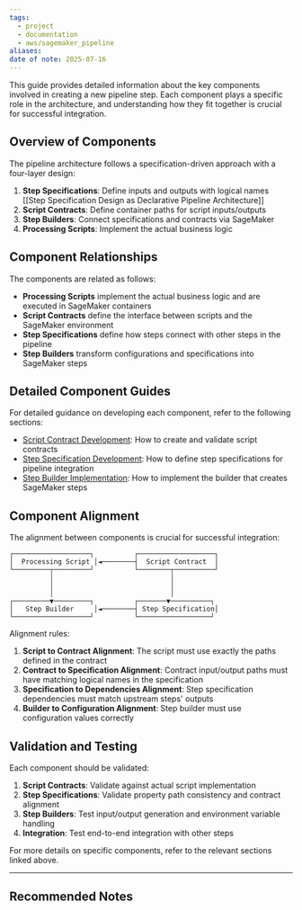 ```yaml
---
tags:
  - project
  - documentation
  - aws/sagemaker_pipeline
aliases: 
date of note: 2025-07-16
---
```

This guide provides detailed information about the key components involved in creating a new pipeline step. Each component plays a specific role in the architecture, and understanding how they fit together is crucial for successful integration.

## Overview of Components

The pipeline architecture follows a specification-driven approach with a four-layer design:

1. **Step Specifications**: Define inputs and outputs with logical names [[Step Specification Design as Declarative Pipeline Architecture]]
2. **Script Contracts**: Define container paths for script inputs/outputs 
3. **Step Builders**: Connect specifications and contracts via SageMaker
4. **Processing Scripts**: Implement the actual business logic

## Component Relationships

The components are related as follows:

- **Processing Scripts** implement the actual business logic and are executed in SageMaker containers
- **Script Contracts** define the interface between scripts and the SageMaker environment
- **Step Specifications** define how steps connect with other steps in the pipeline
- **Step Builders** transform configurations and specifications into SageMaker steps

## Detailed Component Guides

For detailed guidance on developing each component, refer to the following sections:

- [Script Contract Development](Script%20Contract%20Development.md): How to create and validate script contracts
- [Step Specification Development](Step%20Specification%20Development.md): How to define step specifications for pipeline integration
- [Step Builder Implementation](Step%20Builder%20Implementation.md): How to implement the builder that creates SageMaker steps

## Component Alignment

The alignment between components is crucial for successful integration:

```
┌───────────────────┐          ┌───────────────────┐
│  Processing Script │◄────────┤  Script Contract  │
└─────────┬─────────┘          └────────┬──────────┘
          │                             │
          │                             │
          │                             │
┌─────────▼─────────┐          ┌───────▼──────────┐
│   Step Builder     │◄────────┤ Step Specification│
└───────────────────┘          └──────────────────┘
```

Alignment rules:
1. **Script to Contract Alignment**: The script must use exactly the paths defined in the contract
2. **Contract to Specification Alignment**: Contract input/output paths must have matching logical names in the specification
3. **Specification to Dependencies Alignment**: Step specification dependencies must match upstream steps' outputs
4. **Builder to Configuration Alignment**: Step builder must use configuration values correctly

## Validation and Testing

Each component should be validated:

1. **Script Contracts**: Validate against actual script implementation
2. **Step Specifications**: Validate property path consistency and contract alignment
3. **Step Builders**: Test input/output generation and environment variable handling
4. **Integration**: Test end-to-end integration with other steps

For more details on specific components, refer to the relevant sections linked above.

-----------
##  Recommended Notes